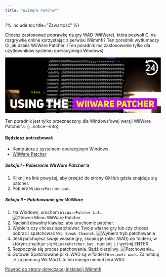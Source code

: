 ```yaml
---
title: "WiiWare Patcher"
---
```


{% include toc title="Zawartość" %}

Chcesz zastosować poprawkę na gry WAD (WiiWare), która pozwoli Ci na rozgrywkę online korzystając z serwisu Wiimmfi? Ten poradnik wytłumaczy Ci jak działa WiiWare Patcher. (Ten poradnik ma zastosowanie tylko dla użytkowników systemu operacyjnego Windows)

![Korzystanie z WiiWare Patcher'a](/images/rc24_using_the_wiiware_patcher.jpg)

Ten poradnik jest tylko przeznaczony dla Windows'owej wersji WiiWare Patcher'a.
{: .notice--info}

#### Będziesz potrzebował:

* Komputera z systemem operacyjnym Windows
* [WiiWare Patcher](https://github.com/RiiConnect24/WiiWare-Patcher/releases)

##### Sekcja I - Pobieranie WiiWare Patcher'a

1. Kliknij na link powyżej, aby przejść do strony GitHub gdzie znajduje się patcher.
2. Pobierz `WiiWarePatcher.bat`.

##### Sekcja II – Patchowanie gier WiiWare

1. Na Windows, uruchom `WiiWarePatcher.bat`. ![Główne Menu WiiWare Patcher](/images/WiiWare-Patcher/1.JPG)
2. Naciśnij dowolny klawisz, aby uruchomić patcher.
3. Wybierz czy chcesz spatchować Twoje własne gry lub czy chcesz pobrać i spatchować `Wii Speak Channel`. ![Wybierz tryb patchowania](/images/WiiWare-Patcher/2.JPG)
4. Jeśli patchujesz swoje własne gry, skopiuj je (pliki .WAD) do folderu, w którym znajduje się `WiiWarePatcher.bat` , naciśnij `1` i wciśnij ENTER.
5. Rozpocznie się proces patchowania. Bądź cierpliwy. ![Patchowanie...](/images/WiiWare-Patcher/3.JPG)
6. Gotowe! Spatchowane pliki .WAD są w folderze `wiimmfi-wads`. Zainstaluj je za pomocą Wii Mod Lite lub innego menedżera WAD.

[Powróć do strony dotyczącej instalacji Wiimmfi](wiimmfi)
